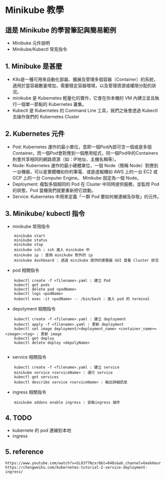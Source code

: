 # Minikube 教學

##  這是 Minikube 的學習筆記與簡易範例

   * Minibuke 元件說明
   * Minikube/Kubectl 常見指令
   
## 1. Minibuke 是甚麼

   * K8s是一種可用來自動化部屬、擴展及管理多個容器（Container）的系統，適用於當容器數量增加，需要穩定容器環境，以及管理資源或權限分配的狀況。
   * minikube 是 Kubernetes 輕量化的實作，它會在你本機的 VM 內建立並且執行一個單一節點的 Kubernetes 叢集。
   * Kubectl 是 Kubernetes 的 Command Line 工具，我們之後會透過 Kubectl 去操作我們的 Kubernetes Cluster

## 2. Kubernetes 元件

   * Pod: Kubernetes 運作的最小單位，意即一個Pod內部可含一個或是多個Container。而一個Pod會對應到一個應用程式，同一個Pod中的Containers則會共享相同的網路資源（如：IP地址、主機名稱等）。
   * Node: Kubernetes 運作的最小硬體單位，一個 Node（簡稱 Node）對應到一台機器，可以是實體機如你的筆電、或是虛擬機如 AWS 上的一台 EC2 或 GCP 上的一台 Computer Engine。 Minikube 固定為一個 Node。
   * Deployment: 複製多個相同的 Pod 在 Cluster 中同時提供服務，並監控 Pod 的狀態，Pod 當機我們就要重新把它啟動。
   * Service: Kubernetes 中用來定義「一群 Pod 要如何被連線及存取」的元件。

## 3. Minikube/ kubectl 指令 

* minikube 常用指令

```
    minikube start
    minikube status
    minikube stop
    minikube ssh : ssh 進入 minikube 中
    minikube ip : 查詢 minikube 對外的 ip
    minikube dashboard : 透過 minikube 提供的瀏覽器 GUI 查看 Cluster 狀況
```

* pod 相關指令 

```
    kubectl create -f <filename>.yaml : 建立 Pod
    kubectl get pods
    kubectl delete pod <podName>
    kubectl logs <podName>
    kubectl exec -it <podName> -- /bin/bash : 進入 pod 的 terminal
```

* depolyment 相關指令 

```
    kubectl create -f <filename>.yaml : 建立 deployment
    kubectl apply -f <filename>.yaml : 更新 deployment
    kubectl set image deployment/<deployment_name> <container_name>=<image>:<tag> : 更新 image
    kubectl get deploy
    kubectl delete deploy <depolyName>
    
```

* service 相關指令 

```
    kubectl create -f <filename>.yaml : 建立 service
    minikube service <serviceName> : 運行 service 
    kubectl get services
    kubectl describe service <serviceName> : 輸出詳細訊息
```

* ingress 相關指令 

```
    minikube addons enable ingress : 安裝ingress 插件
```

## 4. TODO

* kubernete 的 pod 連線到本地
* ingress


## 5. reference 
    https://www.youtube.com/watch?v=SL83f7Nzxr0&t=848s&ab_channel=GeekHour
    https://chengweihu.com/kubernetes-tutorial-2-service-deployment-ingress/